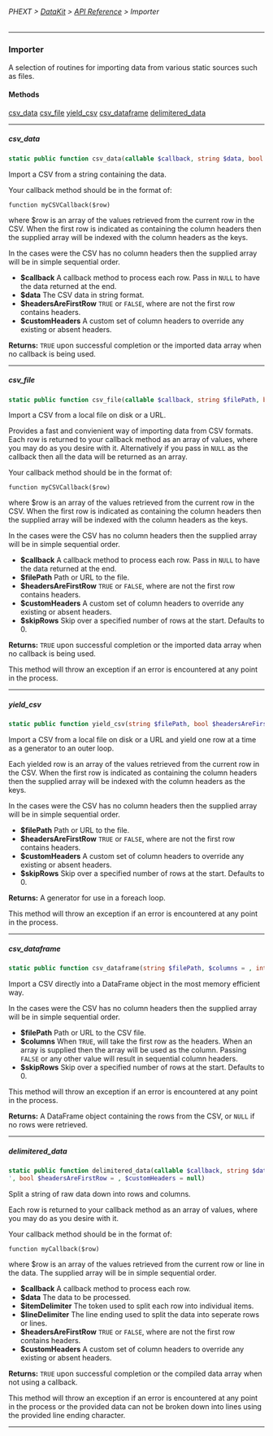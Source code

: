 ###### PHEXT > [DataKit](../README.md) > [API Reference](index.md) > Importer
------
### Importer
A selection of routines for importing data from various static sources such as files.
#### Methods
[csv_data](#csv_data)
[csv_file](#csv_file)
[yield_csv](#yield_csv)
[csv_dataframe](#csv_dataframe)
[delimitered_data](#delimitered_data)

------
##### csv_data
```php
static public function csv_data(callable $callback, string $data, bool $headersAreFirstRow = , array $customHeaders = null) 
```
Import a CSV from a string containing the data.

Your callback method should be in the format of:

`function myCSVCallback($row)`

where $row is an array of the values retrieved from the current row in the CSV. When the first row is indicated as containing the column headers then the supplied array will be indexed with the column headers as the keys.

In the cases were the CSV has no column headers then the supplied array will be in simple sequential order.

- **$callback** A callback method to process each row. Pass in `NULL` to have the data returned at the end.
- **$data** The CSV data in string format.
- **$headersAreFirstRow** `TRUE` or `FALSE`, where are not the first row contains headers.
- **$customHeaders** A custom set of column headers to override any existing or absent headers.

**Returns:**  `TRUE` upon successful completion or the imported data array when no callback is being used.


------
##### csv_file
```php
static public function csv_file(callable $callback, string $filePath, bool $headersAreFirstRow = , array $customHeaders = null, int $skipRows = 0) 
```
Import a CSV from a local file on disk or a URL.

Provides a fast and convienient way of importing data from CSV formats. Each row is returned to your callback method as an array of values, where you may do as you desire with it. Alternatively if you pass in `NULL` as the callback then all the data will be returned as an array.

Your callback method should be in the format of:

`function myCSVCallback($row)`

where $row is an array of the values retrieved from the current row in the CSV. When the first row is indicated as containing the column headers then the supplied array will be indexed with the column headers as the keys.

In the cases were the CSV has no column headers then the supplied array will be in simple sequential order.

- **$callback** A callback method to process each row. Pass in `NULL` to have the data returned at the end.
- **$filePath** Path or URL to the file.
- **$headersAreFirstRow** `TRUE` or `FALSE`, where are not the first row contains headers.
- **$customHeaders** A custom set of column headers to override any existing or absent headers.
- **$skipRows** Skip over a specified number of rows at the start. Defaults to 0.

**Returns:**  `TRUE` upon successful completion or the imported data array when no callback is being used.

This method will throw an exception if an error is encountered at any point in the process.


------
##### yield_csv
```php
static public function yield_csv(string $filePath, bool $headersAreFirstRow = , array $customHeaders = null, int $skipRows = 0) 
```
Import a CSV from a local file on disk or a URL and yield one row at a time as a generator to an outer loop.

Each yielded row is an array of the values retrieved from the current row in the CSV. When the first row is indicated as containing the column headers then the supplied array will be indexed with the column headers as the keys.

In the cases were the CSV has no column headers then the supplied array will be in simple sequential order.

- **$filePath** Path or URL to the file.
- **$headersAreFirstRow** `TRUE` or `FALSE`, where are not the first row contains headers.
- **$customHeaders** A custom set of column headers to override any existing or absent headers.
- **$skipRows** Skip over a specified number of rows at the start. Defaults to 0.

**Returns:**  A generator for use in a foreach loop.

This method will throw an exception if an error is encountered at any point in the process.


------
##### csv_dataframe
```php
static public function csv_dataframe(string $filePath, $columns = , int $skipRows = 0) 
```
Import a CSV directly into a DataFrame object in the most memory efficient way.

In the cases were the CSV has no column headers then the supplied array will be in simple sequential order.

- **$filePath** Path or URL to the CSV file.
- **$columns** When `TRUE`, will take the first row as the headers. When an array is supplied then the array will be used as the column. Passing `FALSE` or any other value will result in sequential column headers.
- **$skipRows** Skip over a specified number of rows at the start. Defaults to 0.

This method will throw an exception if an error is encountered at any point in the process.

**Returns:**  A DataFrame object containing the rows from the CSV, or `NULL` if no rows were retrieved.


------
##### delimitered_data
```php
static public function delimitered_data(callable $callback, string $data, string $itemDelimiter, string $lineDelimiter = '
', bool $headersAreFirstRow = , $customHeaders = null) 
```
Split a string of raw data down into rows and columns.

Each row is returned to your callback method as an array of values, where you may do as you desire with it.

Your callback method should be in the format of:

`function myCallback($row)`

where $row is an array of the values retrieved from the current row or line in the data. The supplied array will be in simple sequential order.

- **$callback** A callback method to process each row.
- **$data** The data to be processed.
- **$itemDelimiter** The token used to split each row into individual items.
- **$lineDelimiter** The line ending used to split the data into seperate rows or lines.
- **$headersAreFirstRow** `TRUE` or `FALSE`, where are not the first row contains headers.
- **$customHeaders** A custom set of column headers to override any existing or absent headers.

**Returns:**  `TRUE` upon successful completion or the compiled data array when not using a callback.

This method will throw an exception if an error is encountered at any point in the process or the provided data can not be broken down into lines using the provided line ending character.


------
